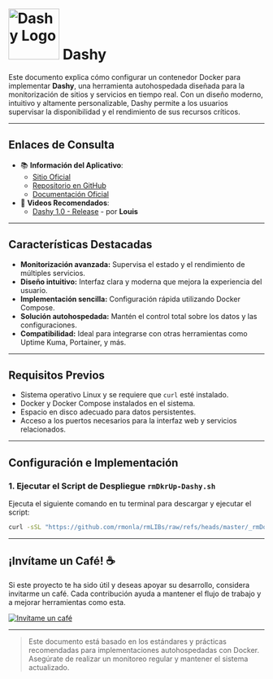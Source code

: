 <!--  
# Ricardo MONLA (https://github.com/rmonla)
# Dashy - v250113-0710
-->
# <img src="https://dashy.to/img/dashy.png" alt="Dashy Logo" width="100"/> Dashy

Este documento explica cómo configurar un contenedor Docker para implementar **Dashy**, una herramienta autohospedada diseñada para la monitorización de sitios y servicios en tiempo real. Con un diseño moderno, intuitivo y altamente personalizable, Dashy permite a los usuarios supervisar la disponibilidad y el rendimiento de sus recursos críticos.

---

## Enlaces de Consulta

- 📚 **Información del Aplicativo**:
  - [Sitio Oficial](https://dashy.to/)
  - [Repositorio en GitHub](https://github.com/Lissy93/dashy)
  - [Documentación Oficial](https://dashy.to/docs/)
- 🎥 **Videos Recomendados**:
  - [Dashy 1.0 - Release](https://youtu.be/AWAlOQeNpgU) - por **Louis**

---

## Características Destacadas

- **Monitorización avanzada:** Supervisa el estado y el rendimiento de múltiples servicios.
- **Diseño intuitivo:** Interfaz clara y moderna que mejora la experiencia del usuario.
- **Implementación sencilla:** Configuración rápida utilizando Docker Compose.
- **Solución autohospedada:** Mantén el control total sobre los datos y las configuraciones.
- **Compatibilidad:** Ideal para integrarse con otras herramientas como Uptime Kuma, Portainer, y más.

---

## Requisitos Previos

- Sistema operativo Linux y se requiere que `curl` esté instalado.
- Docker y Docker Compose instalados en el sistema.
- Espacio en disco adecuado para datos persistentes.
- Acceso a los puertos necesarios para la interfaz web y servicios relacionados.

---

## Configuración e Implementación

### 1. Ejecutar el Script de Despliegue `rmDkrUp-Dashy.sh`

Ejecuta el siguiente comando en tu terminal para descargar y ejecutar el script:

```bash
curl -sSL "https://github.com/rmonla/rmLIBs/raw/refs/heads/master/_rmDocker/Monitores/Dashy/rmDkrUp-Dashy.sh" | bash
```

---

## ¡Invítame un Café! ☕

Si este proyecto te ha sido útil y deseas apoyar su desarrollo, considera invitarme un café. Cada contribución ayuda a mantener el flujo de trabajo y a mejorar herramientas como esta.  

[![Invítame un café](https://img.shields.io/badge/Invítame%20un%20café-%23FFDD00?style=for-the-badge&logo=buymeacoffee&logoColor=white)](https://bit.ly/4hcukTf)

---

> Este documento está basado en los estándares y prácticas recomendadas para implementaciones autohospedadas con Docker. Asegúrate de realizar un monitoreo regular y mantener el sistema actualizado.